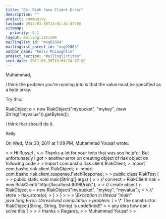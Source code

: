 ```yaml
---
title: "Re: Riak Java Client Error"
description: ""
project: community
lastmod: 2011-03-30T13:01:34-07:00
sitemap:
  priority: 0.2
layout: mailinglistitem
mailinglist_id: "msg02804"
mailinglist_parent_id: "msg02803"
author_name: "Kelly McLaughlin"
project_section: "mailinglistitem"
sent_date: 2011-03-30T13:01:34-07:00
---
```



Muhammad,

I think the problem you're running into is that the value must be specified
as a byte array.

Try this:

 RiakObject o = new RiakObject("mybucket", "mykey", (new
String("myvalue")).getBytes());

I think that should do it.

Kelly

On Wed, Mar 30, 2011 at 1:09 PM, Muhammad Yousaf
wrote:

&gt;
&gt; Hi Russel ,
&gt;
&gt; Thanks a lot for your help that was soo helpful. But unfortunately i got
&gt; another error on creating object of riak object on following code
&gt;
&gt; import com.basho.riak.client.RiakClient;
&gt; import com.basho.riak.client.RiakObject;
&gt; import com.basho.riak.client.response.FetchResponse;
&gt;
&gt; public class RiakTest {
&gt;
&gt; public static void main(String[] args) {
&gt;
&gt; // connect
&gt; RiakClient riak = new RiakClient("http://localhost:8098/riak");
&gt;
&gt; // create object
&gt; RiakObject o = new RiakObject("mybucket", "mykey", "myvalue");
&gt;
&gt; // store
&gt; riak.store(o);
&gt; }
&gt; }
&gt;
&gt;
&gt; \\*Exception in thread "main" java.lang.Error: Unresolved compilation
&gt; problem: \\*
&gt; \\* The constructor RiakObject(String, String, String) is undefined\\*
&gt;
&gt; any idea how can i solve this ?
&gt;
&gt;
&gt; thanks
&gt; Regards,
&gt;
&gt; Muhammad Yousaf
&gt;
&gt;

